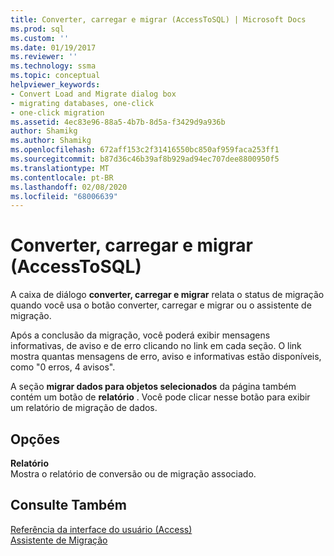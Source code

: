 ```yaml
---
title: Converter, carregar e migrar (AccessToSQL) | Microsoft Docs
ms.prod: sql
ms.custom: ''
ms.date: 01/19/2017
ms.reviewer: ''
ms.technology: ssma
ms.topic: conceptual
helpviewer_keywords:
- Convert Load and Migrate dialog box
- migrating databases, one-click
- one-click migration
ms.assetid: 4ec83e96-88a5-4b7b-8d5a-f3429d9a936b
author: Shamikg
ms.author: Shamikg
ms.openlocfilehash: 672aff153c2f31416550bc850af959faca253ff1
ms.sourcegitcommit: b87d36c46b39af8b929ad94ec707dee8800950f5
ms.translationtype: MT
ms.contentlocale: pt-BR
ms.lasthandoff: 02/08/2020
ms.locfileid: "68006639"
---
```

# <a name="convert-load-and-migrate-accesstosql"></a>Converter, carregar e migrar (AccessToSQL)
A caixa de diálogo **converter, carregar e migrar** relata o status de migração quando você usa o botão converter, carregar e migrar ou o assistente de migração.  
  
Após a conclusão da migração, você poderá exibir mensagens informativas, de aviso e de erro clicando no link em cada seção. O link mostra quantas mensagens de erro, aviso e informativas estão disponíveis, como "0 erros, 4 avisos".  
  
A seção **migrar dados para objetos selecionados** da página também contém um botão de **relatório** . Você pode clicar nesse botão para exibir um relatório de migração de dados.  
  
## <a name="options"></a>Opções  
**Relatório**  
Mostra o relatório de conversão ou de migração associado.  
  
## <a name="see-also"></a>Consulte Também  
[Referência da interface do usuário (Access)](https://msdn.microsoft.com/af24c303-4a41-449b-9c86-d6558a97e839)  
[Assistente de Migração](migration-wizard-accesstosql.md)  
  
